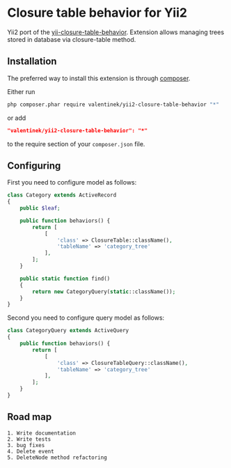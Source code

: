Closure table behavior for Yii2
===============================
Yii2 port of the [yii-closure-table-behavior](https://github.com/AidasK/yii-closure-table-behavior).
Extension allows managing trees stored in database via closure-table method.

Installation
------------

The preferred way to install this extension is through [composer](http://getcomposer.org/download/).

Either run

```sh
php composer.phar require valentinek/yii2-closure-table-behavior "*"
```

or add

```json
"valentinek/yii2-closure-table-behavior": "*"
```

to the require section of your `composer.json` file.

Configuring
--------------------------

First you need to configure model as follows:

```php
class Category extends ActiveRecord
{
    public $leaf;

	public function behaviors() {
		return [
			[
				'class' => ClosureTable::className(),
				'tableName' => 'category_tree'
			],
		];
	}

	public static function find()
	{
		return new CategoryQuery(static::className());
	}
}
```

Second you need to configure query model as follows:

```php
class CategoryQuery extends ActiveQuery
{
	public function behaviors() {
		return [
			[
				'class' => ClosureTableQuery::className(),
				'tableName' => 'category_tree'
			],
		];
	}
}
```

Road map
--------------------------

~~~
1. Write documentation
2. Write tests
3. bug fixes
4. Delete event
5. DeleteNode method refactoring
~~~

